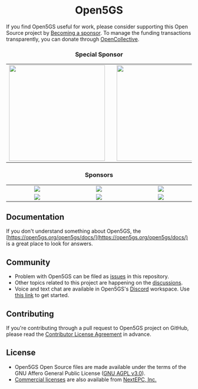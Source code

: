 <h1 align="center">Open5GS</h1>

If you find Open5GS useful for work, please consider supporting this Open Source project by [Becoming a sponsor](https://github.com/sponsors/acetcom). To manage the funding transactions transparently, you can donate through [OpenCollective](https://opencollective.com/open5gs).

<h3 align="center">Special Sponsor</h3>
<table>
  <tbody>
    <tr>
      <td align="center" valign="middle">
  <a href="https://nextepc.com/" target="_blank">
    <img width="260px" src="https://open5gs.org/assets/img/nextepc_logo.jpg">
  </a>
      </td>
      <td width="20px"></td>
      <td align="center" valign="middle">
  <a href="https://sdr.eee.strath.ac.uk/" target="_blank">
    <img width="260px" src="https://open5gs.org/assets/img/strath.png">
  </a>
      </td>
    </tr>
  </tbody>
</table>

<h3 align="center">Sponsors</h3>
<table>
  <tbody>
    <tr>
      <td align="center" valign="middle" width="222px">
        <a href="https://www.auctionsoftware.com/" target="_blank">
          <img src="https://open5gs.org/assets/img/asLogonew.png">
        </a>
      </td>
      <td align="center" valign="middle" width="222px">
        <a href="https://www.wearetriple.com/" target="_blank">
          <img src="https://open5gs.org/assets/img/triple_logo.png">
        </a>
      </td>
      <td align="center" valign="middle" width="222px">
        <a href="https://skylarkwireless.com/" target="_blank">
          <img src="https://open5gs.org/assets/img/SkylarkWireless-420x78-Web2-R.png">
        </a>
      </td>
    </tr>
    <tr>
      <td align="center" valign="middle" width="222px">
        <a href="https://sysmocom.de/" target="_blank">
          <img src="https://open5gs.org/assets/img/sysmocom-logo-only.png">
        </a>
      </td>
      <td align="center" valign="middle" width="222px">
        <a href="https://www.p1sec.com/" target="_blank">
          <img src="https://open5gs.org/assets/img/2021-logo-P1.svg">
        </a>
      </td>
      <td align="center" valign="middle" width="222px">
        <a href="https://www.ng-voice.com/" target="_blank">
          <img src="https://open5gs.org/assets/img/ng-voice-logo_color.png">
        </a>
      </td>
    </tr>
  </tbody>
</table>

## Documentation

If you don't understand something about Open5GS, the [https://open5gs.org/open5gs/docs/](https://open5gs.org/open5gs/docs/) is a great place to look for answers.

## Community

- Problem with Open5GS can be filed as [issues](https://github.com/open5gs/open5gs/issues) in this repository.
- Other topics related to this project are happening on the [discussions](https://github.com/open5gs/open5gs/discussions).
- Voice and text chat are available in Open5GS's [Discord](https://discordapp.com/) workspace. Use [this link](https://discord.gg/GreNkuc) to get started.

## Contributing

If you're contributing through a pull request to Open5GS project on GitHub, please read the [Contributor License Agreement](https://open5gs.org/open5gs/cla/) in advance.

## License

- Open5GS Open Source files are made available under the terms of the GNU Affero General Public License ([GNU AGPL v3.0](https://www.gnu.org/licenses/agpl-3.0.html)).
- [Commercial licenses](https://open5gs.org/open5gs/support/) are also available from [NextEPC, Inc.](https://nextepc.com)
